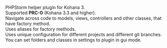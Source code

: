 PHPStorm helper plugin for Kohana 3.<br/>
Supported <b>PRC-0</b> (Kohana 3.3 and higher).<br/>
Navigate across code to models, views, controllers and other classes, that have factory method.<br/>
Uses aliases for factory methods.<br/>
Uses unique configuration for different projects and different git branches.<br/>
You can set folders and classes in settings to plugin in gui mode.<br/>
